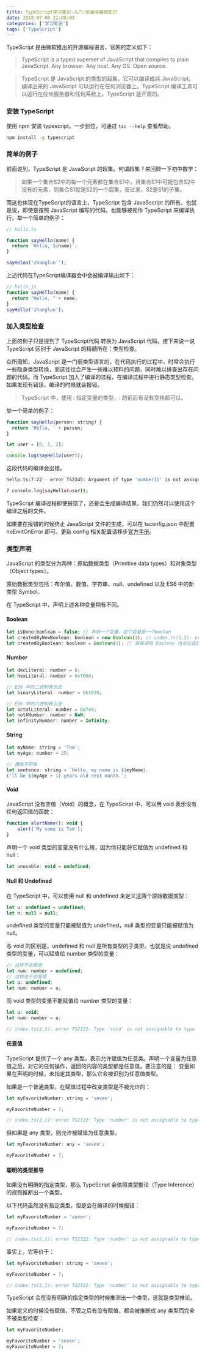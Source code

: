 ```yaml
---
title: TypeScript学习笔记-入门:安装与基础知识
date: 2018-07-08 21:08:03
categories: ['学习笔记']
tags: ['TypeScript']
---
```


TypeScript 是由微软推出的开源编程语言，官网的定义如下：

> TypeScript is a typed superset of JavaScript that compiles to plain JavaScript. Any browser. Any host. Any OS. Open source.

> TypeScript 是 JavaScript 的类型的超集，它可以编译成纯 JavaScript。编译出来的 JavaScript 可以运行在任何浏览器上。TypeScript 编译工具可以运行在任何服务器和任何系统上。TypeScript 是开源的。

<!--more-->


### 安装 TypeScript

使用 npm 安装 typescript。一步到位，可通过 `tsc --help` 查看帮助。

```bash
npm install -g typescript
```

### 简单的例子

前面说到，TypeScript 是 JavaScript 的超集。何谓超集？来回顾一下初中数学：

> 如果一个集合S2中的每一个元素都在集合S1中，且集合S1中可能包含S2中没有的元素，则集合S1就是S2的一个超集，反过来，S2是S1的子集。

而这也体现在TypeScript的语言上，TypeScript 包含 JavaSscript 的所有。也就是说，即使是按照 JavaScript 编写的代码，也能够被视作 TypeScript 来编译执行。举一个简单的例子：

```js
// hello.ts

function sayHello(name) {
  return `Hello, ${name}`;
}

sayHeloo('zhanglun`');
```

上述代码在TypeScript编译器会中会被编译输出如下：

```js
// hello.js
function sayHello(name) {
  return "Hello, " + name;
}
sayHello('zhanglun');
```

### 加入类型检查

上面的例子只是提到了 TypeScript代码 转换为 JavaScript 代码。接下来说一说 TypeScript 区别于 JavaScript 的精髓所在：类型检查。

众所周知，JavaScript 是一门弱类型语言的，在代码执行的过程中，时常会执行一些隐身类型转换，而这往往会产生一些难以预料的问题，同时难以排查出存在问题的代码。而 TypeScript 加入了编译的过程，在编译过程中进行静态类型检查。如果发现有错误，编译的时候就会报错。

> TypeScript 中，使用 : 指定变量的类型，: 的前后有没有空格都可以。

举一个简单的例子：

```js
function sayHello(person: string) {
  return 'Hello, ' + person;
}

let user = [0, 1, 2];

console.log(sayHello(user));
```

这段代码的编译会出错。

```bash
hello.ts:7:22 - error TS2345: Argument of type 'number[]' is not assignable to parameter of type 'string'.

7 console.log(sayHello(user));
```

TypeScript 编译过程即使报错了，还是会生成编译结果，我们仍然可以使用这个编译之后的文件。

如果要在报错的时候终止 JavaScript 文件的生成，可以在 tsconfig.json 中配置 noEmitOnError 即可。更新 config 相关配置请移步[官方手册](http://www.typescriptlang.org/docs/handbook/tsconfig-json.html)。


### 类型声明

JavaScript 的类型分为两种：原始数据类型（Primitive data types）和对象类型（Object types）。

原始数据类型包括：布尔值、数值、字符串、null、undefined 以及 ES6 中的新类型 Symbol。

在 TypeScript 中，声明上述各种变量稍有不同。


#### Boolean

```js
let isDone:boolean = false; // 声明一个变量，这个变量是一个boolen
let createdByNewBoolean: boolean = new Boolean(1); // index.ts(1,5): error TS2322: Type 'Boolean' is not assignable to type 'boolean'。 new Boolean() 返回的是一个 Boolean 对象。
let createdByBoolean: boolean = Boolean(1); // 直接调用 Boolean 也可以返回一个 boolean 类型：
```

#### Number

```js
let decLiteral: number = 6;
let hexLiteral: number = 0xf00d;

// ES6 中的二进制表示法
let binaryLiteral: number = 0b1010;

// ES6 中的八进制表示法
let octalLiteral: number = 0o744;
let notANumber: number = NaN;
let infinityNumber: number = Infinity;
```

#### String

```js
let myName: string = 'Tom';
let myAge: number = 25;

// 模板字符串
let sentence: string = `Hello, my name is ${myName}.
I'll be ${myAge + 1} years old next month.`;
```


#### Void

JavaScript 没有空值（Void）的概念，在 TypeScirpt 中，可以用 void 表示没有任何返回值的函数：

```js
function alertName(): void {
    alert('My name is Tom');
}
```

声明一个 void 类型的变量没有什么用，因为你只能将它赋值为 undefined 和 null：

```js
let unusable: void = undefined;
```

#### Null 和 Undefined

在 TypeScript 中，可以使用 null 和 undefined 来定义这两个原始数据类型：

```js
let u: undefined = undefined;
let n: null = null;
```

undefined 类型的变量只能被赋值为 undefined，null 类型的变量只能被赋值为 null。

与 void 的区别是，undefined 和 null 是所有类型的子类型。也就是说 undefined 类型的变量，可以赋值给 number 类型的变量：

```js
// 这样不会报错
let num: number = undefined;
// 这样也不会报错
let u: undefined;
let num: number = u;
```

而 void 类型的变量不能赋值给 number 类型的变量：

```js
let u: void;
let num: number = u;

// index.ts(2,5): error TS2322: Type 'void' is not assignable to type 'number'.
```
#### 任意值

TypeScript 提供了一个 any 类型，表示允许赋值为任意类。声明一个变量为任意值之后，对它的任何操作，返回的内容的类型都是任意值。要注意的是： 变量如果在声明的时候，未指定其类型，那么它会被识别为任意值类型。

如果是一个普通类型，在赋值过程中改变类型是不被允许的：

```js
let myFavoriteNumber: string = 'seven';

myFavoriteNumber = 7;

// index.ts(2,1): error TS2322: Type 'number' is not assignable to type 'string'.
```

但如果是 any 类型，则允许被赋值为任意类型。

```js
let myFavoriteNumber: any = 'seven';

myFavoriteNumber = 7;
```


#### 聪明的类型推导

如果没有明确的指定类型，那么 TypeScript 会依照类型推论（Type Inference）的规则推断出一个类型。

以下代码虽然没有指定类型，但是会在编译的时候报错：

```js
let myFavoriteNumber = 'seven';

myFavoriteNumber = 7;

// index.ts(2,1): error TS2322: Type 'number' is not assignable to type 'string'.
```

事实上，它等价于：

```js
let myFavoriteNumber: string = 'seven';

myFavoriteNumber = 7;

// index.ts(2,1): error TS2322: Type 'number' is not assignable to type 'string'.
```

TypeScript 会在没有明确的指定类型的时候推测出一个类型，这就是类型推论。

如果定义的时候没有赋值，不管之后有没有赋值，都会被推断成 any 类型而完全不被类型检查：

```js
let myFavoriteNumber;

myFavoriteNumber = 'seven';
myFavoriteNumber = 7;
```
